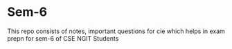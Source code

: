 # Sem-6

This repo consists of notes, important questions for cie which helps in exam prepn for sem-6 of CSE NGIT Students
